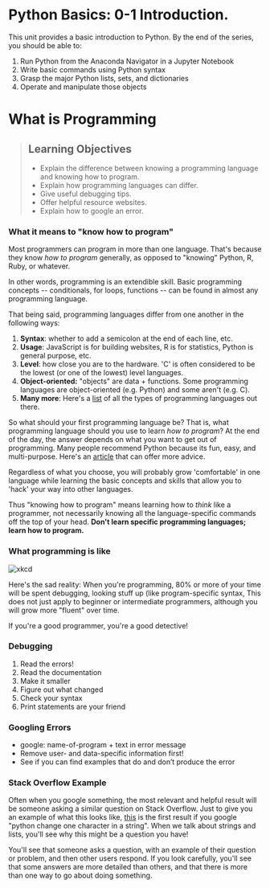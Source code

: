 # Python Basics: 0-1 Introduction.

This unit provides a basic introduction to Python. By the end of the series, you should be able to:

1. Run Python from the Anaconda Navigator in a Jupyter Notebook
2. Write basic commands using Python syntax
3. Grasp the major Python lists, sets, and dictionaries
4. Operate and manipulate those objects

# What is Programming

> ## Learning Objectives
>
> *   Explain the difference between knowing a programming language and knowing how to program.
> *   Explain how programming languages can differ.
> *   Give useful debugging tips.
> *   Offer helpful resource websites.
> *   Explain how to google an error.

### What it means to "know how to program"

Most programmers can program in more than one language. That's because they know *how to program* generally, as opposed to "knowing" Python, R, Ruby, or whatever.

In other words, programming is an extendible skill. Basic programming concepts -- conditionals, for loops, functions -- can be found in almost any programming language.

That being said, programming languages differ from one another in the following ways:

1. **Syntax**: whether to add a semicolon at the end of each line, etc.
2. **Usage**: JavaScript is for building websites, R is for statistics, Python is general purpose, etc.
3. **Level**: how close you are to the hardware. 'C' is often considered to be the lowest (or one of the lowest) level languages.
4. **Object-oriented:** "objects" are data + functions. Some programming languages are object-oriented (e.g. Python) and some aren't (e.g. C).
5. **Many more**: Here's a [list](https://en.wikipedia.org/wiki/List_of_programming_languages_by_type) of all the types of programming languages out there.

So what should your first programming language be? That is, what programming language should you use to learn *how to program*? At the end of the day, the answer depends on what you want to get out of programming. Many people recommend Python because its fun, easy, and multi-purpose. Here's an [article](http://lifehacker.com/which-programming-language-should-i-learn-first-1477153665) that can offer more advice.

Regardless of what you choose, you will probably grow 'comfortable' in one language while learning the basic concepts and skills that allow you to 'hack' your way into other languages.  

Thus "knowing how to program" means learning how to *think* like a programmer, not necessarily knowing all the language-specific commands off the top of your head. **Don't learn specific programming languages; learn how to program.**

### What programming is like

![xkcd](http://sslimgs.xkcd.com/comics/wisdom_of_the_ancients.png)

Here's the sad reality: When you're programming, 80% or more of your time will be spent debugging, looking stuff up (like program-specific syntax, This does not just apply to beginner or intermediate programmers, although you will grow more "fluent" over time.

If you're a good programmer, you're a good detective!

### Debugging

1. Read the errors!
2. Read the documentation
2. Make it smaller
3. Figure out what changed
4. Check your syntax
5. Print statements are your friend

### Googling Errors

* google: name-of-program + text in error message
* Remove user- and data-specific information first!
* See if you can find examples that do and don’t produce the error

### Stack Overflow Example

Often when you google something, the most relevant and helpful result will be someone asking a similar question on Stack Overflow. Just to give you an example of what this looks like, [this](https://stackoverflow.com/questions/1228299/change-one-character-in-a-string) is the first result if you google "python change one character in a string". When we talk about strings and lists, you'll see why this might be a question you have!

You'll see that someone asks a question, with an example of their question or problem, and then other users respond. If you look carefully, you'll see that some answers are more detailed than others, and that there is more than one way to go about doing something.
